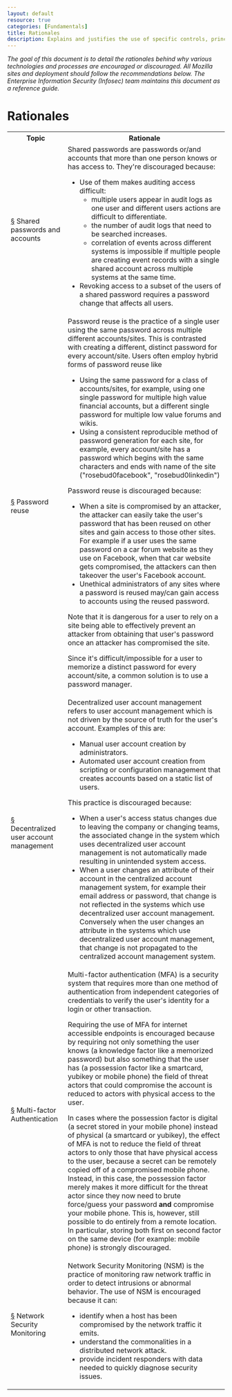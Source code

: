 ```yaml
---
layout: default
resource: true
categories: [Fundamentals]
title: Rationales
description: Explains and justifies the use of specific controls, principles
---
```


*The goal of this document is to detail the rationales behind why various technologies and processes are encouraged or discouraged.
All Mozilla sites and deployment should follow the recommendations below.
The Enterprise Information Security (Infosec) team maintains this document as a reference guide.*

# Rationales

<table class="wikitable">
<tbody><tr>
<th>Topic
</th>
<th>Rationale
</th></tr>
<tr>
<td><div id="shared-passwords"><a href="#shared-passwords">§</a> Shared passwords and accounts</div>
</td>
<td>Shared passwords are passwords or/and accounts that more than one person knows or has access to. They're discouraged because:
<ul>
<li> Use of them makes auditing access difficult:
<ul>
<li> multiple users appear in audit logs as one user and different users actions are difficult to differentiate.
</li>
<li> the number of audit logs that need to be searched increases.
</li>
<li> correlation of events across different systems is impossible if multiple people are creating event records with a single shared account across multiple systems at the same time.
</li>
</ul>
</li>
<li> Revoking access to a subset of the users of a shared password requires a password change that affects all users.
</li>
</ul>
</td></tr>
<tr>
<td><div id="password-reuse"><a href="#password-reuse">§</a> Password reuse</div>
</td>
<td>Password reuse is the practice of a single user using the same password across multiple different accounts/sites. This is contrasted with creating a different, distinct password for every account/site. Users often employ hybrid forms of password reuse like
<ul>
<li> Using the same password for a class of accounts/sites, for example, using one single password for multiple high value financial accounts, but a different single password for multiple low value forums and wikis.
</li>
<li> Using a consistent reproducible method of password generation for each site, for example, every account/site has a password which begins with the same characters and ends with name of the site ("rosebud0facebook", "rosebud0linkedin")
</li>
</ul>
<p>Password reuse is discouraged because:
</p>
<ul>
<li> When a site is compromised by an attacker, the attacker can easily take the user's password that has been reused on other sites and gain access to those other sites. For example if a user uses the same password on a car forum website as they use on Facebook, when that car website gets compromised, the attackers can then takeover the user's Facebook account.
</li>
<li> Unethical administrators of any sites where a password is reused may/can gain access to accounts using the reused password.
</li>
</ul>
<p>Note that it is dangerous for a user to rely on a site being able to effectively prevent an attacker from obtaining that user's password once an attacker has compromised the site.
</p><p>Since it's difficult/impossible for a user to memorize a distinct password for every account/site, a common solution is to use a password manager.
</p>
</td></tr>
<tr>
<td><div id="decentralized-user-account-management"><a href="#decentralized-user-account-management">§</a> Decentralized user account management</div>
</td>
<td>Decentralized user account management refers to user account management which is not driven by the source of truth for the user's account. Examples of this are:
<ul>
<li> Manual user account creation by administrators.
</li>
<li> Automated user account creation from scripting or configuration management that creates accounts based on a static list of users.
</li>
</ul>
<p>This practice is discouraged because:
</p>
<ul>
<li> When a user's access status changes due to leaving the company or changing teams, the associated change in the system which uses decentralized user account management is not automatically made resulting in unintended system access.
</li>
<li> When a user changes an attribute of their account in the centralized account management system, for example their email address or password, that change is not reflected in the systems which use decentralized user account management. Conversely when the user changes an attribute in the systems which use decentralized user account management, that change is not propagated to the centralized account management system.
</li>
</ul>
</td></tr>
<tr>
<td><div id="mfa"><a href="#mfa">§</a> Multi-factor Authentication</div>
</td>
<td>Multi-factor authentication (MFA) is a security system that requires more than one method of authentication from independent categories of credentials to verify the user's identity for a login or other transaction.
<p>Requiring the use of MFA for internet accessible endpoints is encouraged because by requiring not only something the
user knows (a knowledge factor like a memorized password) but also something that the user has (a possession factor like
a smartcard, yubikey or mobile phone) the field of threat actors that could compromise the account is reduced to actors
with physical access to the user.
</p><p>In cases where the possession factor is digital (a secret stored in your mobile phone) instead of physical (a smartcard
or yubikey), the effect of MFA is not to reduce the field of threat actors to only those that have physical access to
the user, because a secret can be remotely copied off of a compromised mobile phone. Instead, in this case, the
possession factor merely makes it more difficult for the threat actor since they now need to brute force/guess your
password <b>and</b> compromise your mobile phone. This is, however, still possible to do entirely from a remote location.
In particular, storing both first on second factor on the same device (for example: mobile phone) is strongly discouraged.
</p>
</td></tr>
<tr>
<td><div id="nsm"><a href="#nsm">§</a> Network Security Monitoring</div>
</td>
<td>Network Security Monitoring (NSM) is the practice of monitoring raw network traffic in order to detect intrusions or abnormal behavior. The use of NSM is encouraged because it can:
<ul>
<li> identify when a host has been compromised by the network traffic it emits.
</li>
<li> understand the commonalities in a distributed network attack.
</li>
<li> provide incident responders with data needed to quickly diagnose security issues.
</li>
</ul>
</td></tr>
</tbody>
</table>
